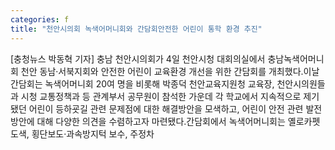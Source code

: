 ```yaml
---
categories: f
title: "천안시의회 녹색어머니회와 간담회안전한 어린이 통학 환경 추진"
---
```

[충청뉴스 박동혁 기자] 충남 천안시의회가 4일 천안시청 대회의실에서 충남녹색어머니회 천안 동남·서북지회와 안전한 어린이 교육환경 개선을 위한 간담회를 개최했다.이날 간담회는 녹색어머니회 20여 명을 비롯해 박종덕 천안교육지원청 교육장, 천안시의원들과 시청 교통정책과 등 관계부서 공무원이 참석한 가운데 각 학교에서 지속적으로 제기됐던 어린이 등하굣길 관련 문제점에 대한 해결방안을 모색하고, 어린이 안전 관련 발전방안에 대해 다양한 의견을 수렴하고자 마련됐다.간담회에서 녹색어머니회는 옐로카펫 도색, 횡단보도·과속방지턱 보수, 주정차